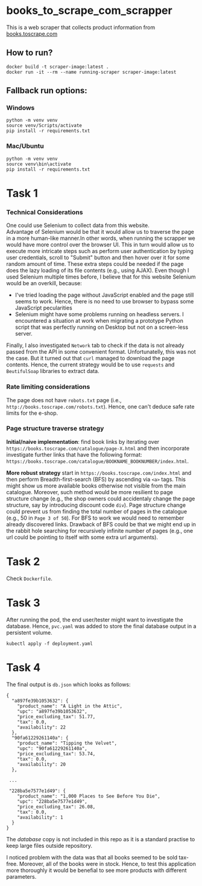 # books_to_scrape_com_scrapper

This is a web scraper that collects product information 
from [books.toscrape.com](https://books.toscrape.com/)

## How to run?
```
docker build -t scraper-image:latest .
docker run -it --rm --name running-scraper scraper-image:latest
```


## Fallback run options:

### Windows
```
python -m venv venv
source venv/Scripts/activate
pip install -r requirements.txt
```

### Mac/Ubuntu
```
python -m venv venv
source venv\bin\activate
pip install -r requirements.txt
```

# Task 1

### Technical Considerations

One could use Selenium to collect data from this website.  
Advantage of Selenium would be that it would allow us to 
traverse the page in a more human-like manner.In other words, 
when running the scrapper we would have more control over the 
browser UI. This in turn would allow us to execute more 
intricate steps such as perform user authentication by typing 
user credentials, scroll to "Submit" button and then hover
over it for some random amount of time. These extra steps
could be needed if the page does the lazy loading of its file
contents (e.g., using AJAX). Even though I used Selenium
multiple times before, I believe that for this website
Selenium would be an overkill, because:

- I've tried loading the page without JavaScript enabled and 
the page still seems to work. Hence, there is no need to use 
browser to bypass some JavaScript pecularities
- Selenium might have some problems running on headless 
servers. I encountered a situation at work when migrating
a prototype Python script that was perfectly running on 
Desktop but not on a screen-less server.

Finally, I also investigated `Network` tab to check if the
data is not already passed from the API in some convenient
format. Unfortunatelly, this was not the case. But it
turned out that `curl` managed to download the page 
contents. Hence, the current strategy would be to use
`requests` and `BeutifulSoap` libraries to extract data.

### Rate limiting considerations

The page does not have `robots.txt` page (i.e., 
`http://books.toscrape.com/robots.txt`). Hence, one can't
deduce safe rate limits for the e-shop.

### Page structure traverse strategy

**Initial/naive implementation**: find book links by iterating
over `https://books.toscrape.com/catalogue/page-X.html` and 
then incorporate investigate further links that have the 
following format: `https://books.toscrape.com/catalogue/BOOKNAME_BOOKNUMBER/index.html`.

**More robust strategy** start in 
`https://books.toscrape.com/index.html` and then perform
Breadth-first-search (BFS) by ascending via `<a>` tags.
This might show us more available books otherwise not visible
from the main catalogue. Moreover, such method would be more
resilient to page structure change (e.g., the shop owners could
accidentaly change the page structure, say by introducing
discount code `div`). Page structure change could prevent us 
from finding the total number of pages in the catalogue (e.g., 
50 in `Page 3 of 50`). For BFS to work we would need to 
remember already discovered links. Drawback of BFS could be
that we might end up in the rabbit hole searching for 
recursively infinite number of pages (e.g., one url could be 
pointing to itself with some extra url arguments).


# Task 2

Check `Dockerfile`.


# Task 3

After running the pod, the end user/tester might want to
investigate the database. Hence, `pvc.yaml` was added to 
store the final database output in a persistent volume.

`kubectl apply -f deployment.yaml`


# Task 4

The final output is `db.json` which looks as follows:
```
{
  "a897fe39b1053632": {
    "product_name": "A Light in the Attic",
    "upc": "a897fe39b1053632",
    "price_excluding_tax": 51.77,
    "tax": 0.0,
    "availability": 22
  },
  "90fa61229261140a": {
    "product_name": "Tipping the Velvet",
    "upc": "90fa61229261140a",
    "price_excluding_tax": 53.74,
    "tax": 0.0,
    "availability": 20
  },
 
 ...

 "228ba5e7577e1d49": {
    "product_name": "1,000 Places to See Before You Die",
    "upc": "228ba5e7577e1d49",
    "price_excluding_tax": 26.08,
    "tax": 0.0,
    "availability": 1
  }
}
```

The _database_ copy is not included in this repo as it is
a standard practise to keep large files outside 
repository.

I noticed problem with the data was that all books seemed
to be sold tax-free. Moreover, all of the books were in
stock. Hence, to test this application more thoroughly
it would be benefial to see more products with different
parameters.